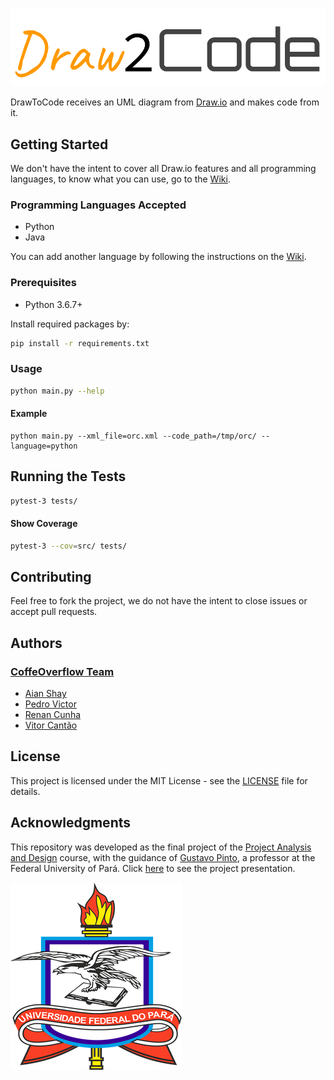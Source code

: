 ![DrawToCode](docs/Draw2CodeLogo.png)


DrawToCode receives an UML diagram from [Draw.io](https://www.draw.io/) and 
makes code from it. 

## Getting Started 

We don't have the intent to cover all Draw.io features and all programming
languages, to know what you can
use, go to the [Wiki](https://github.com/CoffeeOverflow/DrawToCode/wiki/Technical-Stuff).

### Programming Languages Accepted

* Python
* Java

You can add another language by following the instructions on the 
[Wiki](https://github.com/CoffeeOverflow/DrawToCode/wiki).

### Prerequisites

* Python 3.6.7+

Install required packages by:

```bash
pip install -r requirements.txt
```

### Usage

```bash
python main.py --help
```

#### Example

```
python main.py --xml_file=orc.xml --code_path=/tmp/orc/ --language=python
```

## Running the Tests

```bash
pytest-3 tests/
```

#### Show Coverage

```bash
pytest-3 --cov=src/ tests/
```

## Contributing

Feel free to fork the project, we do not have the intent to close issues or
accept pull requests.

## Authors

### [CoffeOverflow Team](https://github.com/CoffeeOverflow)

* [Aian Shay](https://github.com/aianshay)
* [Pedro Victor](https://github.com/Arouck)
* [Renan Cunha](https://github.com/renan-cunha)
* [Vitor Cantão](https://github.com/VitorCantao)

## License

This project is licensed under the MIT License - see the [LICENSE](https://github.com/CoffeeOverflow/DrawToCode/blob/master/LICENSE) file 
for details.

## Acknowledgments

This repository was developed as the final project of the [Project Analysis and
Design](http://gustavopinto.org/teaching/pad) course, with the guidance of [Gustavo Pinto](https://github.com/gustavopinto),
a professor at the Federal University of Pará. Click [here](https://docs.google.com/presentation/d/1j5E7s0f4vdqB3NgDm9Xl38Vo6kSPYseHy_20xzKqSos/edit?usp=sharing) to see the project presentation.

[![UFPA](docs/logo_ufpa_github_footer.png)](https://portal.ufpa.br/ "Visite o site da UFPA")

